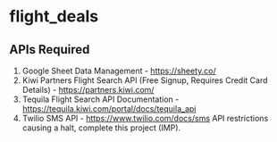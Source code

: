 # flight_deals
## APIs Required

1. Google Sheet Data Management - https://sheety.co/
2. Kiwi Partners Flight Search API (Free Signup, Requires Credit Card Details) - https://partners.kiwi.com/
3. Tequila Flight Search API Documentation - https://tequila.kiwi.com/portal/docs/tequila_api
4. Twilio SMS API - https://www.twilio.com/docs/sms
API restrictions causing a halt, complete this project (IMP).
